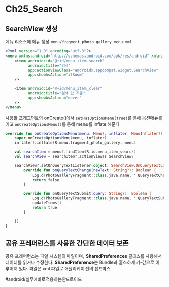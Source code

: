 # Ch25_Search
## SearchView 생성
메뉴 리소스에 메뉴 생성
`menu/fragment_photo_gallery_menu.xml`
```xml
<?xml version="1.0" encoding="utf-8"?>
<menu xmlns:android="http://schemas.android.com/apk/res/android" xmlns:app="http://schemas.android.com/apk/res-auto">
    <item android:id="@+id/menu_item_search"
          android:title="검색"
          app:actionViewClass="androidx.appcompat.widget.SearchView"
          app:showAsAction="ifRoom"
    />

    <item android:id="@+id/menu_item_clear"
          android:title="검색 값 지움"
          app:showAsAction="never"
    />
</menu>

```

사용할 프래그먼트의 onCreate()에서 `setHasOptionsMenu(true)`를 통해 옵션메뉴를 키고 `onCreateOptionsMenu()`를 통해 menu를 inflate 해준다

```kotlin
override fun onCreateOptionsMenu(menu: Menu?, inflater: MenuInflater?) {
    super.onCreateOptionsMenu(menu, inflater)
    inflater?.inflate(R.menu.fragment_photo_gallery, menu)

    val searchItem = menu?.findItem(R.id.menu_item_searc/)
    val searchView = searchItem?.actionViewas SearchView?

    searchView?.setOnQueryTextListener(object: SearchView.OnQueryTextListener {
        override fun onQueryTextChange(newText: String?): Boolean {
            Log.d(PhotoGalleryFragment::class.java.name, " QueryTextChange $newText")
            return false
        }

        override fun onQueryTextSubmit(query: String?): Boolean {
            Log.d(PhotoGalleryFragment::class.java.name, " QueryTextSubmit $query")
            updateItems()
            return true
        }

    })
}

```



## 공유 프레퍼런스를 사용한 간단한 데이터 보존
공유 프레퍼런스는 파일 시스템의 파일이며, **SharedPreferences** 클래스를 사용해서 데이터를 읽거나 수정한다.
**SharedPreference**는 Bundle과 흡스하게 키-값으로 이루어져 있다.
파일은 xml 파일로 애플리케이션의 샌드박스 









#android/실무에바로적용하는안드로이드